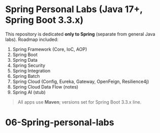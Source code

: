# Spring Personal Labs (Java 17+, Spring Boot 3.3.x)

This repository is dedicated **only to Spring** (separate from general Java labs).
Roadmap included:

1. Spring Framework (Core, IoC, AOP)
2. Spring Boot
3. Spring Data
4. Spring Security
5. Spring Integration
6. Spring Batch
7. Spring Cloud (Config, Eureka, Gateway, OpenFeign, Resilience4j)
8. Spring Cloud Data Flow (notes)
9. Spring AI (stub)

> All apps use **Maven**; versions set for Spring Boot 3.3.x line.
# 06-Spring-personal-labs
